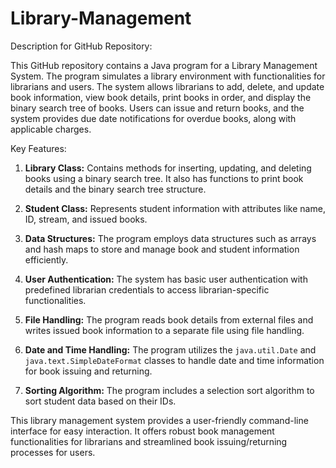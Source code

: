 # Library-Management
Description for GitHub Repository:

This GitHub repository contains a Java program for a Library Management System. The program simulates a library environment with functionalities for librarians and users. The system allows librarians to add, delete, and update book information, view book details, print books in order, and display the binary search tree of books. Users can issue and return books, and the system provides due date notifications for overdue books, along with applicable charges.

Key Features:
1. **Library Class:** Contains methods for inserting, updating, and deleting books using a binary search tree. It also has functions to print book details and the binary search tree structure.

2. **Student Class:** Represents student information with attributes like name, ID, stream, and issued books.

3. **Data Structures:** The program employs data structures such as arrays and hash maps to store and manage book and student information efficiently.

4. **User Authentication:** The system has basic user authentication with predefined librarian credentials to access librarian-specific functionalities.

5. **File Handling:** The program reads book details from external files and writes issued book information to a separate file using file handling.

6. **Date and Time Handling:** The program utilizes the `java.util.Date` and `java.text.SimpleDateFormat` classes to handle date and time information for book issuing and returning.

7. **Sorting Algorithm:** The program includes a selection sort algorithm to sort student data based on their IDs.

This library management system provides a user-friendly command-line interface for easy interaction. It offers robust book management functionalities for librarians and streamlined book issuing/returning processes for users.

 
